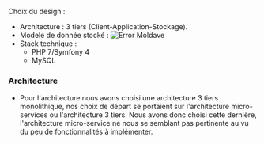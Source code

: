 Choix du design :

- Architecture : 3 tiers (Client-Application-Stockage).
- Modele de donnée stocké : 
![Error Moldave](https://raw.githubusercontent.com/MisterDelaunay/tp-architecture/SI-API-birthday/SI-API-birthday/projet/BDD.PNG)
- Stack technique : 
  - PHP 7/Symfony 4
  - MySQL
  
### Architecture
- Pour l'architecture nous avons choisi une architecture 3 tiers monolithique, nos choix de départ se portaient sur l'architecture micro-services ou l'architecture 3 tiers.
Nous avons donc choisi cette dernière, l'architecture micro-service ne nous se semblant pas pertinente au vu du peu de fonctionnalités à implémenter.
